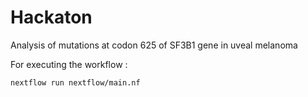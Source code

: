 # Hackaton
Analysis of mutations at codon 625 of SF3B1 gene in uveal melanoma

For executing the workflow :

```
nextflow run nextflow/main.nf
```

